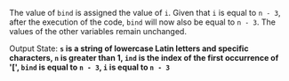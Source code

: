 The value of `bind` is assigned the value of `i`. Given that `i` is equal to `n - 3`, after the execution of the code, `bind` will now also be equal to `n - 3`. The values of the other variables remain unchanged. 

Output State: **`s` is a string of lowercase Latin letters and specific characters, `n` is greater than 1, `ind` is the index of the first occurrence of '[', `bind` is equal to `n - 3`, `i` is equal to `n - 3`**